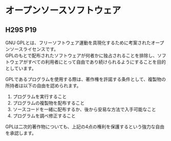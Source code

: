 # オープンソースソフトウェア
## H29S P19
GNU GPLとは、フリーソフトウェア運動を具現化するために考案されたオープンソースライセンスです。  
GPLのもとで配布されたソフトウェアが何者かに独占されることを排除し、ソフトウェアがすべての利用者にとって自由であり続けられるようにすることを目的としています。  
  
GPLであるプログラムを使用する際は、著作権を許諾する条件として、複製物の所持者は以下の自由を認められます。
1. プログラムを実行すること
2. プログラムの複製物を配布すること
3. ソースコードを一緒に配布するか、後から安易な方法で入手可能なこと
4. プログラムを調べ修正すること

GPLは二次的著作物についても、上記の4点の権利を保護するという強力な自由を承認します。
